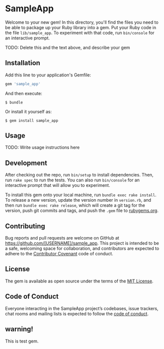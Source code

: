 # SampleApp

Welcome to your new gem! In this directory, you'll find the files you need to be able to package up your Ruby library into a gem. Put your Ruby code in the file `lib/sample_app`. To experiment with that code, run `bin/console` for an interactive prompt.

TODO: Delete this and the text above, and describe your gem

## Installation

Add this line to your application's Gemfile:

```ruby
gem 'sample_app'
```

And then execute:

    $ bundle

Or install it yourself as:

    $ gem install sample_app

## Usage

TODO: Write usage instructions here

## Development

After checking out the repo, run `bin/setup` to install dependencies. Then, run `rake spec` to run the tests. You can also run `bin/console` for an interactive prompt that will allow you to experiment.

To install this gem onto your local machine, run `bundle exec rake install`. To release a new version, update the version number in `version.rb`, and then run `bundle exec rake release`, which will create a git tag for the version, push git commits and tags, and push the `.gem` file to [rubygems.org](https://rubygems.org).

## Contributing

Bug reports and pull requests are welcome on GitHub at https://github.com/[USERNAME]/sample_app. This project is intended to be a safe, welcoming space for collaboration, and contributors are expected to adhere to the [Contributor Covenant](http://contributor-covenant.org) code of conduct.

## License

The gem is available as open source under the terms of the [MIT License](https://opensource.org/licenses/MIT).

## Code of Conduct

Everyone interacting in the SampleApp project’s codebases, issue trackers, chat rooms and mailing lists is expected to follow the [code of conduct](https://github.com/[USERNAME]/sample_app/blob/master/CODE_OF_CONDUCT.md).

## warning!

This is test gem.